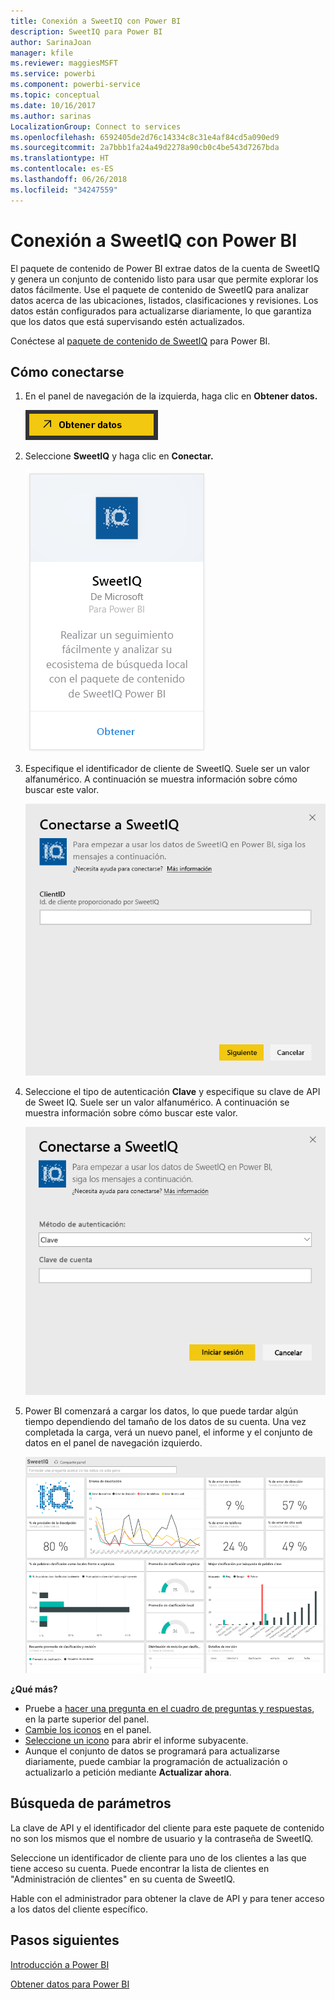 ```yaml
---
title: Conexión a SweetIQ con Power BI
description: SweetIQ para Power BI
author: SarinaJoan
manager: kfile
ms.reviewer: maggiesMSFT
ms.service: powerbi
ms.component: powerbi-service
ms.topic: conceptual
ms.date: 10/16/2017
ms.author: sarinas
LocalizationGroup: Connect to services
ms.openlocfilehash: 6592405de2d76c14334c8c31e4af84cd5a090ed9
ms.sourcegitcommit: 2a7bbb1fa24a49d2278a90cb0c4be543d7267bda
ms.translationtype: HT
ms.contentlocale: es-ES
ms.lasthandoff: 06/26/2018
ms.locfileid: "34247559"
---
```

# <a name="connect-to-sweetiq-with-power-bi"></a>Conexión a SweetIQ con Power BI
El paquete de contenido de Power BI extrae datos de la cuenta de SweetIQ y genera un conjunto de contenido listo para usar que permite explorar los datos fácilmente. Use el paquete de contenido de SweetIQ para analizar datos acerca de las ubicaciones, listados, clasificaciones y revisiones. Los datos están configurados para actualizarse diariamente, lo que garantiza que los datos que está supervisando estén actualizados.

Conéctese al [paquete de contenido de SweetIQ](https://app.powerbi.com/groups/me/getdata/services/sweetiq) para Power BI.

## <a name="how-to-connect"></a>Cómo conectarse
1. En el panel de navegación de la izquierda, haga clic en **Obtener datos.**
   
    ![](media/service-connect-to-sweetiq/getdata.png)
2. Seleccione **SweetIQ** y haga clic en **Conectar.**
   
    ![](media/service-connect-to-sweetiq/sweetiq.png)
3. Especifique el identificador de cliente de SweetIQ. Suele ser un valor alfanumérico. A continuación se muestra información sobre cómo buscar este valor.
   
    ![](media/service-connect-to-sweetiq/parameter.png)
4. Seleccione el tipo de autenticación **Clave** y especifique su clave de API de Sweet IQ. Suele ser un valor alfanumérico. A continuación se muestra información sobre cómo buscar este valor.
   
    ![](media/service-connect-to-sweetiq/credentials.png)
5. Power BI comenzará a cargar los datos, lo que puede tardar algún tiempo dependiendo del tamaño de los datos de su cuenta. Una vez completada la carga, verá un nuevo panel, el informe y el conjunto de datos en el panel de navegación izquierdo.
   
    ![](media/service-connect-to-sweetiq/dashboard.png)

**¿Qué más?**

* Pruebe a [hacer una pregunta en el cuadro de preguntas y respuestas](power-bi-q-and-a.md), en la parte superior del panel.
* [Cambie los iconos](service-dashboard-edit-tile.md) en el panel.
* [Seleccione un icono](service-dashboard-tiles.md) para abrir el informe subyacente.
* Aunque el conjunto de datos se programará para actualizarse diariamente, puede cambiar la programación de actualización o actualizarlo a petición mediante **Actualizar ahora**.

## <a name="finding-parameters"></a>Búsqueda de parámetros
La clave de API y el identificador del cliente para este paquete de contenido no son los mismos que el nombre de usuario y la contraseña de SweetIQ.

Seleccione un identificador de cliente para uno de los clientes a las que tiene acceso su cuenta. Puede encontrar la lista de clientes en "Administración de clientes" en su cuenta de SweetIQ.

Hable con el administrador para obtener la clave de API y para tener acceso a los datos del cliente específico.

## <a name="next-steps"></a>Pasos siguientes
[Introducción a Power BI](service-get-started.md)

[Obtener datos para Power BI](service-get-data.md)

